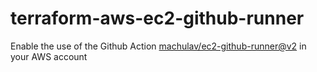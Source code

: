 # terraform-aws-ec2-github-runner
Enable the use of the Github Action [machulav/ec2-github-runner@v2](https://github.com/machulav/ec2-github-runner) in your AWS account
